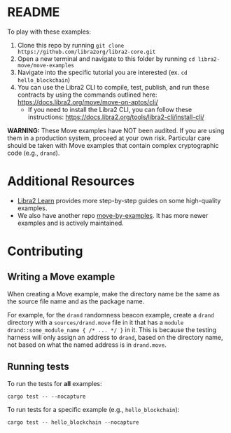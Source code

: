 # README

To play with these examples:
1. Clone this repo by running `git clone https://github.com/libra2org/libra2-core.git`
2. Open a new terminal and navigate to this folder by running `cd libra2-move/move-examples`
3. Navigate into the specific tutorial you are interested (ex. `cd hello_blockchain`)
4. You can use the Libra2 CLI to compile, test, publish, and run these contracts by using the commands outlined here: https://docs.libra2.org/move/move-on-aptos/cli/
     - If you need to install the Libra2 CLI, you can follow these instructions: https://docs.libra2.org/tools/libra2-cli/install-cli/

**WARNING:** These Move examples have NOT been audited. If you are using them in a production system, proceed at your own risk.
Particular care should be taken with Move examples that contain complex cryptographic code (e.g., `drand`).

# Additional Resources

-  [Libra2 Learn](https://learn.libra2.org/code-examples/) provides more step-by-step guides on some high-quality examples. 
- We also have another repo [move-by-examples](https://github.com/aptos-labs/move-by-examples). It has more newer examples and is actively maintained.

# Contributing

## Writing a Move example

When creating a Move example, make the directory name be the same as the source file name and as the package name.

For example, for the `drand` randomness beacon example, create a `drand` directory with a `sources/drand.move` file in it that has a `module drand::some_module_name { /* ... */ }` in it.
This is because the testing harness will only assign an address to `drand`, based on the directory name, not based on what the named address is in `drand.move`.

## Running tests

To run the tests for **all** examples:

```
cargo test -- --nocapture
```

To run tests for a specific example (e.g., `hello_blockchain`):

```
cargo test -- hello_blockchain --nocapture
```
